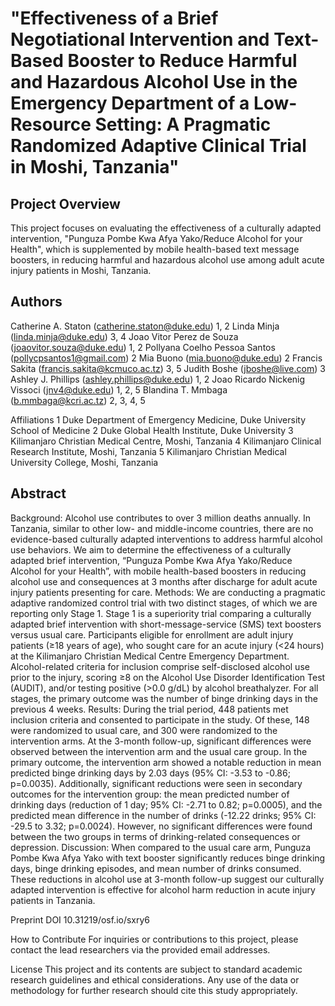 # "Effectiveness of a Brief Negotiational Intervention and Text-Based Booster to Reduce Harmful and Hazardous Alcohol Use in the Emergency Department of a Low-Resource Setting: A Pragmatic Randomized Adaptive Clinical Trial in Moshi, Tanzania"

## Project Overview

This project focuses on evaluating the effectiveness of a culturally adapted intervention, "Punguza Pombe Kwa Afya Yako/Reduce Alcohol for your Health", which is supplemented by mobile health-based text message boosters, in reducing harmful and hazardous alcohol use among adult acute injury patients in Moshi, Tanzania.

## Authors
Catherine A. Staton (catherine.staton@duke.edu) 1, 2
Linda Minja (linda.minja@duke.edu) 3, 4
Joao Vitor Perez de Souza (joaovitor.souza@duke.edu) 1, 2 
Pollyana Coelho Pessoa Santos (pollycpsantos1@gmail.com) 2
Mia Buono (mia.buono@duke.edu) 2
Francis Sakita (francis.sakita@kcmuco.ac.tz) 3, 5
Judith Boshe (jboshe@live.com) 3
Ashley J. Phillips (ashley.phillips@duke.edu) 1, 2
Joao Ricardo Nickenig Vissoci (jnv4@duke.edu) 1, 2, 5
Blandina T. Mmbaga (b.mmbaga@kcri.ac.tz) 2, 3, 4, 5

Affiliations
1 Duke Department of Emergency Medicine, Duke University School of Medicine
2 Duke Global Health Institute, Duke University
3 Kilimanjaro Christian Medical Centre, Moshi, Tanzania
4 Kilimanjaro Clinical Research Institute, Moshi, Tanzania
5 Kilimanjaro Christian Medical University College, Moshi, Tanzania

## Abstract
Background:
Alcohol use contributes to over 3 million deaths annually. In Tanzania, similar to other low- and middle-income countries, there are no evidence-based culturally adapted interventions to address harmful alcohol use behaviors. We aim to determine the effectiveness of a culturally adapted brief intervention, “Punguza Pombe Kwa Afya Yako/Reduce Alcohol for your Health”, with mobile health-based boosters in reducing alcohol use and consequences at 3 months after discharge for adult acute injury patients presenting for care.
Methods:
We are conducting a pragmatic adaptive randomized control trial with two distinct stages, of which we are reporting only Stage 1. Stage 1 is a superiority trial comparing a culturally adapted brief intervention with short-message-service (SMS) text boosters versus usual care. Participants eligible for enrollment are adult injury patients (≥18 years of age), who sought care for an acute injury (<24 hours) at the Kilimanjaro Christian Medical Centre Emergency Department. Alcohol-related criteria for inclusion comprise self-disclosed alcohol use prior to the injury, scoring ≥8 on the Alcohol Use Disorder Identification Test (AUDIT), and/or testing positive (>0.0 g/dL) by alcohol breathalyzer. For all stages, the primary outcome was the number of binge drinking days in the previous 4 weeks.
Results:
During the trial period, 448 patients met inclusion criteria and consented to participate in the study. Of these, 148 were randomized to usual care, and 300 were randomized to the intervention arms. At the 3-month follow-up, significant differences were observed between the intervention arm and the usual care group. In the primary outcome, the intervention arm showed a notable reduction in mean predicted binge drinking days by 2.03 days (95% CI: -3.53 to -0.86; p=0.0035). Additionally, significant reductions were seen in secondary outcomes for the intervention group: the mean predicted number of drinking days (reduction of 1 day; 95% CI: -2.71 to 0.82; p=0.0005), and the predicted mean difference in the number of drinks (-12.22 drinks; 95% CI: -29.5 to 3.32; p=0.0024). However, no significant differences were found between the two groups in terms of drinking-related consequences or depression.
Discussion:
When compared to the usual care arm, Punguza Pombe Kwa Afya Yako with text booster significantly reduces binge drinking days, binge drinking episodes, and mean number of drinks consumed. These reductions in alcohol use at 3-month follow-up suggest our culturally adapted intervention is effective for alcohol harm reduction in acute injury patients in Tanzania.

Preprint DOI
10.31219/osf.io/sxry6

How to Contribute
For inquiries or contributions to this project, please contact the lead researchers via the provided email addresses.

License
This project and its contents are subject to standard academic research guidelines and ethical considerations. Any use of the data or methodology for further research should cite this study appropriately.





